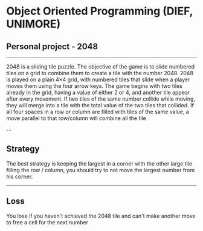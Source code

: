 # Object Oriented Programming (DIEF, UNIMORE)
## Personal project - 2048
---
2048 is a sliding tile puzzle. 
The objective of the game is to slide numbered tiles on a grid to combine them to create a tile with the number 2048.
2048 is played on a plain 4×4 grid, with numbered tiles that slide when a player moves them using the four arrow keys.
The game begins with two tiles already in the grid, having a value of either 2 or 4, and another tile appear after every movement.
If two tiles of the same number collide while moving, they will merge into a tile with the total value of the two tiles that collided.
If all four spaces in a row or column are filled with tiles of the same value,
a move parallel to that row/column will combine all the tile

--
## Strategy
The best strategy is keeping the largest in a corner with the other large tile filling the row / column,
you should try to not move the largest number from his corner.

---
## Loss
You lose if you haven't achieved the 2048 tile and can't make another move to free a cell for the next number 
